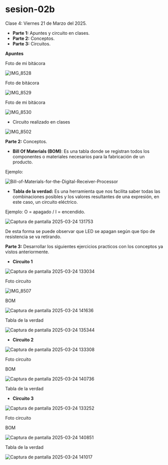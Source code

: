 # sesion-02b

Clase 4: Viernes 21 de Marzo del 2025.

- **Parte 1:** Apuntes y circuito en clases.
- **Parte 2:** Conceptos.
- **Parte 3:** Circuitos.

**Apuntes**

Foto de mi bitácora

![IMG_8528](https://github.com/user-attachments/assets/31298929-0ac9-4ec0-889c-7c79cfe98964)

Foto de bitácora

![IMG_8529](https://github.com/user-attachments/assets/115f018f-0dc0-41d9-9354-ea12ff0a2547)

Foto de mi bitácora

![IMG_8530](https://github.com/user-attachments/assets/cc9c2cab-cda0-4623-8593-9d083c5f29e6)

- Circuito realizado en clases

![IMG_8502](https://github.com/user-attachments/assets/fb79ac95-4b95-41c6-bacf-b3925a2001ca)

**Parte 2:** Conceptos.

- **Bill Of Materials (BOM)**: Es una tabla donde se registran todos los componentes o materiales necesarios para la fabricación de un producto.

Ejemplo:

![Bill-of-Materials-for-the-Digital-Receiver-Processor](https://github.com/user-attachments/assets/f81ba873-4841-438e-954a-c004d2e3459a)

- **Tabla de la verdad:** Es una herramienta que nos facilita saber todas las combinaciones posibles y los valores resultantes de una expresión, en este caso, un circuito eléctrico.

Ejemplo: O = apagado  /  I = encendido.

![Captura de pantalla 2025-03-24 131753](https://github.com/user-attachments/assets/0190d4e1-b462-4694-b282-4eee59beefc3)

De esta forma se puede observar que LED se apagan según que tipo de resistencia se va retirando.

**Parte 3:** Desarrollar los siguientes ejercicios practicos con los conceptos ya vistos anteriormente.

- **Circuito 1**

![Captura de pantalla 2025-03-24 133034](https://github.com/user-attachments/assets/d883269a-6204-405d-8ccb-8560c704b186)

Foto circuito

![IMG_8507](https://github.com/user-attachments/assets/1a10844b-f230-4410-b985-25fcd39f8659)

BOM

![Captura de pantalla 2025-03-24 141636](https://github.com/user-attachments/assets/d23e6059-5e9f-489c-83d7-1b3f0f2a4a58)

Tabla de la verdad

![Captura de pantalla 2025-03-24 135344](https://github.com/user-attachments/assets/93307646-4bbc-448d-8f40-08c8b17db728)

- **Circuito 2**

![Captura de pantalla 2025-03-24 133308](https://github.com/user-attachments/assets/3da81570-1de2-446a-a44c-b47868b2c30a)

Foto circuito

BOM

![Captura de pantalla 2025-03-24 140736](https://github.com/user-attachments/assets/d9e61e8d-4771-45b7-aa72-48e51e9b2aed)

Tabla de la verdad

- **Circuito 3**

![Captura de pantalla 2025-03-24 133252](https://github.com/user-attachments/assets/abe7f3bc-4cc0-4dbf-bef0-516823a22ccb)

Foto circuito

BOM

![Captura de pantalla 2025-03-24 140851](https://github.com/user-attachments/assets/bc8915ab-e214-45fd-800e-247dd2641d75)

Tabla de la verdad

![Captura de pantalla 2025-03-24 141017](https://github.com/user-attachments/assets/9bde1576-d7ea-4c0b-9767-82ce1db4e5eb)
